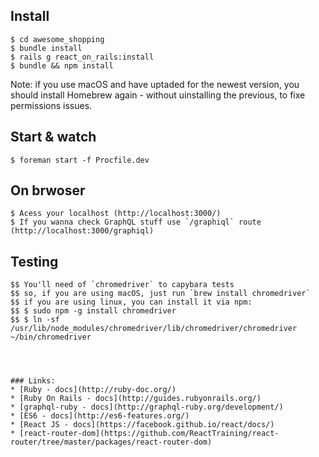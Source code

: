 
## Install

    $ cd awesome_shopping
    $ bundle install
    $ rails g react_on_rails:install
    $ bundle && npm install

Note: if you use macOS and have uptaded for the newest version, you should install Homebrew again - without uinstalling the previous, to fixe permissions issues.
## Start & watch

    $ foreman start -f Procfile.dev

## On brwoser

    $ Acess your localhost (http://localhost:3000/)
    $ If you wanna check GraphQL stuff use `/graphiql` route (http://localhost:3000/graphiql)

## Testing

    $$ You'll need of `chromedriver` to capybara tests
    $$ so, if you are using macOS, just run `brew install chromedriver`
    $$ if you are using linux, you can install it via npm:
    $$ $ sudo npm -g install chromedriver
    $$ $ ln -sf /usr/lib/node_modules/chromedriver/lib/chromedriver/chromedriver ~/bin/chromedriver
```



### Links:
* [Ruby - docs](http://ruby-doc.org/)
* [Ruby On Rails - docs](http://guides.rubyonrails.org/)
* [graphql-ruby - docs](http://graphql-ruby.org/development/)
* [ES6 - docs](http://es6-features.org/)
* [React JS - docs](https://facebook.github.io/react/docs/)
* [react-router-dom](https://github.com/ReactTraining/react-router/tree/master/packages/react-router-dom)

